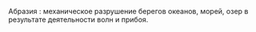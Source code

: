 ---
---

Абразия
: механическое разрушение берегов океанов, морей, озер в результате деятельности волн и прибоя.
